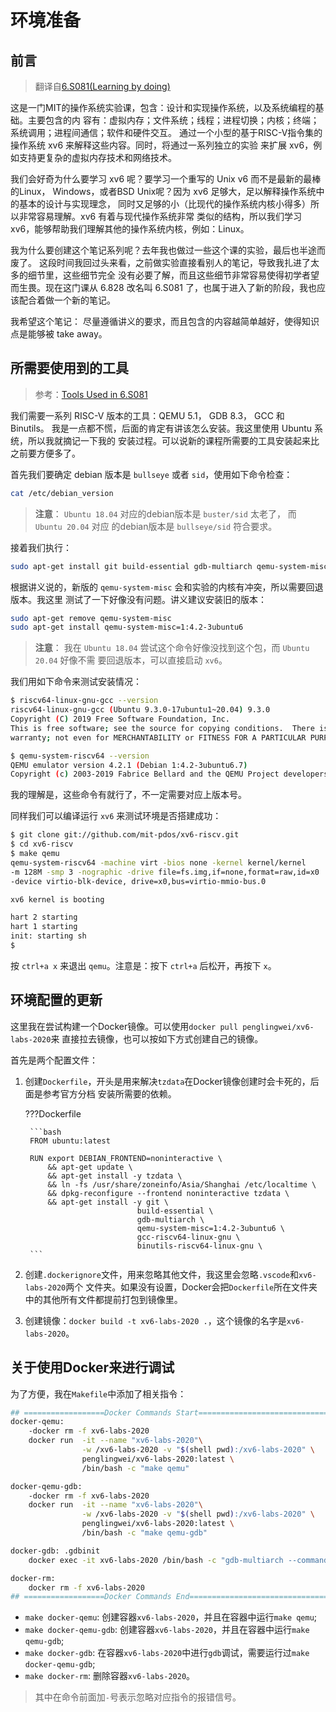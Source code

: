 # 环境准备

## 前言

> 翻译自[6.S081(Learning by doing)](https://pdos.csail.mit.edu/6.828/2020/overview.html)

这是一门MIT的操作系统实验课，包含：设计和实现操作系统，以及系统编程的基础。主要包含的内
容有：虚拟内存；文件系统；线程；进程切换；内核；终端；系统调用；进程间通信；软件和硬件交互。
通过一个小型的基于RISC-V指令集的操作系统 xv6 来解释这些内容。同时，将通过一系列独立的实验
来扩展 xv6，例如支持更复杂的虚拟内存技术和网络技术。

我们会好奇为什么要学习 xv6 呢？要学习一个重写的 Unix v6 而不是最新的最棒的Linux，
Windows，或者BSD Unix呢？因为 xv6 足够大，足以解释操作系统中的基本的设计与实现理念，
同时又足够的小（比现代的操作系统内核小得多）所以非常容易理解。xv6 有着与现代操作系统非常
类似的结构，所以我们学习 xv6，能够帮助我们理解其他的操作系统内核，例如：Linux。

我为什么要创建这个笔记系列呢？去年我也做过一些这个课的实验，最后也半途而废了。
这段时间我回过头来看，之前做实验直接看别人的笔记，导致我扎进了太多的细节里，这些细节完全
没有必要了解，而且这些细节非常容易使得初学者望而生畏。现在这门课从 6.828 改名叫 6.S081
了，也属于进入了新的阶段，我也应该配合着做一个新的笔记。

我希望这个笔记： 
尽量遵循讲义的要求，而且包含的内容越简单越好，使得知识点是能够被 take away。

## 所需要使用到的工具

> 参考：[Tools Used in 6.S081](https://pdos.csail.mit.edu/6.828/2020/tools.html)

我们需要一系列 RISC-V 版本的工具：QEMU 5.1， GDB 8.3， GCC 和 Binutils。
我是一点都不慌，后面的肯定有讲该怎么安装。我这里使用 Ubuntu 系统，所以我就摘记一下我的
安装过程。可以说新的课程所需要的工具安装起来比之前要方便多了。

首先我们要确定 debian 版本是 `bullseye` 或者 `sid`，使用如下命令检查：

```bash
cat /etc/debian_version
```

> **注意**： `Ubuntu 18.04` 对应的debian版本是 `buster/sid` 太老了， 而 `Ubuntu 20.04` 对应
的debian版本是 `bullseye/sid` 符合要求。

接着我们执行：

```bash
sudo apt-get install git build-essential gdb-multiarch qemu-system-misc gcc-riscv64-linux-gnu binutils-riscv64-linux-gnu 
```

根据讲义说的，新版的 `qemu-system-misc` 会和实验的内核有冲突，所以需要回退版本。我这里
测试了一下好像没有问题。讲义建议安装旧的版本：

```bash
sudo apt-get remove qemu-system-misc
sudo apt-get install qemu-system-misc=1:4.2-3ubuntu6
```

> **注意**： 我在 `Ubuntu 18.04` 尝试这个命令好像没找到这个包，而 `Ubuntu 20.04` 好像不需
要回退版本，可以直接启动 `xv6`。

我们用如下命令来测试安装情况：

```bash
$ riscv64-linux-gnu-gcc --version
riscv64-linux-gnu-gcc (Ubuntu 9.3.0-17ubuntu1~20.04) 9.3.0
Copyright (C) 2019 Free Software Foundation, Inc.
This is free software; see the source for copying conditions.  There is NO
warranty; not even for MERCHANTABILITY or FITNESS FOR A PARTICULAR PURPOSE.

$ qemu-system-riscv64 --version
QEMU emulator version 4.2.1 (Debian 1:4.2-3ubuntu6.7)
Copyright (c) 2003-2019 Fabrice Bellard and the QEMU Project developers
```

我的理解是，这些命令有就行了，不一定需要对应上版本号。

同样我们可以编译运行 `xv6` 来测试环境是否搭建成功：

```bash
$ git clone git://github.com/mit-pdos/xv6-riscv.git
$ cd xv6-riscv
$ make qemu
qemu-system-riscv64 -machine virt -bios none -kernel kernel/kernel 
-m 128M -smp 3 -nographic -drive file=fs.img,if=none,format=raw,id=x0 
-device virtio-blk-device, drive=x0,bus=virtio-mmio-bus.0

xv6 kernel is booting

hart 2 starting
hart 1 starting
init: starting sh
$
```

按 `ctrl+a x` 来退出 `qemu`。注意是：按下 `ctrl+a` 后松开，再按下 `x`。

## 环境配置的更新

这里我在尝试构建一个Docker镜像。可以使用`docker pull penglingwei/xv6-labs-2020`来
直接拉去镜像，也可以按如下方式创建自己的镜像。

首先是两个配置文件：

1. 创建`Dockerfile`，开头是用来解决`tzdata`在Docker镜像创建时会卡死的，后面是参考官方分档
   安装所需要的依赖。
   
    ???Dockerfile
        
        ```bash
        FROM ubuntu:latest 

        RUN export DEBIAN_FRONTEND=noninteractive \
            && apt-get update \
            && apt-get install -y tzdata \
            && ln -fs /usr/share/zoneinfo/Asia/Shanghai /etc/localtime \
            && dpkg-reconfigure --frontend noninteractive tzdata \
            && apt-get install -y git \
                                build-essential \
                                gdb-multiarch \
                                qemu-system-misc=1:4.2-3ubuntu6 \
                                gcc-riscv64-linux-gnu \
                                binutils-riscv64-linux-gnu \
        ```

2. 创建`.dockerignore`文件，用来忽略其他文件，我这里会忽略`.vscode`和`xv6-labs-2020`两个
   文件夹。如果没有设置，Docker会把`Dockerfile`所在文件夹中的其他所有文件都提前打包到镜像里。
3. 创建镜像：`docker build -t xv6-labs-2020 .`，这个镜像的名字是`xv6-labs-2020`。 


## 关于使用Docker来进行调试

为了方便，我在`Makefile`中添加了相关指令：

```bash
## ==================Docker Commands Start======================================
docker-qemu: 
	-docker rm -f xv6-labs-2020
	docker run  -it --name "xv6-labs-2020"\
				-w /xv6-labs-2020 -v "$(shell pwd):/xv6-labs-2020" \
				penglingwei/xv6-labs-2020:latest \
				/bin/bash -c "make qemu" 

docker-qemu-gdb: 
	-docker rm -f xv6-labs-2020
	docker run  -it --name "xv6-labs-2020"\
				-w /xv6-labs-2020 -v "$(shell pwd):/xv6-labs-2020" \
				penglingwei/xv6-labs-2020:latest \
				/bin/bash -c "make qemu-gdb" 

docker-gdb: .gdbinit
	docker exec -it xv6-labs-2020 /bin/bash -c "gdb-multiarch --command .gdbinit"

docker-rm:
	docker rm -f xv6-labs-2020
## ==================Docker Commands End========================================
```

- `make docker-qemu`: 创建容器`xv6-labs-2020`，并且在容器中运行`make qemu`;
- `make docker-qemu-gdb`: 创建容器`xv6-labs-2020`，并且在容器中运行`make qemu-gdb`;
- `make docker-gdb`: 在容器`xv6-labs-2020`中进行`gdb`调试，需要运行过`make docker-qemu-gdb`;
- `make docker-rm`: 删除容器`xv6-labs-2020`。

> 其中在命令前面加`-`号表示忽略对应指令的报错信号。